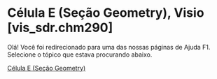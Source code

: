 
# Célula E (Seção Geometry), Visio [vis_sdr.chm290]

Olá! Você foi redirecionado para uma das nossas páginas de Ajuda F1. Selecione o tópico que estava procurando abaixo.

[Célula E (Seção Geometry)](http://msdn.microsoft.com/library/bc0154b1-6930-1fe0-655c-05eab2d60230%28Office.15%29.aspx)
